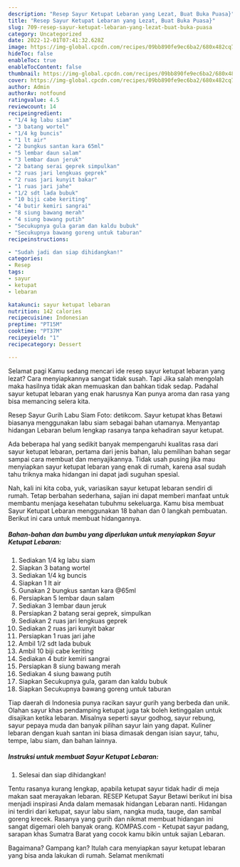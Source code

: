 ```yaml
---
description: "Resep Sayur Ketupat Lebaran yang Lezat, Buat Buka Puasa}"
title: "Resep Sayur Ketupat Lebaran yang Lezat, Buat Buka Puasa}"
slug: 709-resep-sayur-ketupat-lebaran-yang-lezat-buat-buka-puasa
category: Uncategorized
date: 2022-12-01T07:41:32.628Z
image: https://img-global.cpcdn.com/recipes/09bb890fe9ec6ba2/680x482cq70/sayur-ketupat-lebaran-foto-resep-utama.jpg
hideToc: false
enableToc: true
enableTocContent: false
thumbnail: https://img-global.cpcdn.com/recipes/09bb890fe9ec6ba2/680x482cq70/sayur-ketupat-lebaran-foto-resep-utama.jpg
cover: https://img-global.cpcdn.com/recipes/09bb890fe9ec6ba2/680x482cq70/sayur-ketupat-lebaran-foto-resep-utama.jpg
author: Admin
authorAv: notfound
ratingvalue: 4.5
reviewcount: 14
recipeingredient:
- "1/4 kg labu siam"
- "3 batang wortel"
- "1/4 kg buncis"
- "1 lt air"
- "2 bungkus santan kara 65ml"
- "5 lembar daun salam"
- "3 lembar daun jeruk"
- "2 batang serai geprek simpulkan"
- "2 ruas jari lengkuas geprek"
- "2 ruas jari kunyit bakar"
- "1 ruas jari jahe"
- "1/2 sdt lada bubuk"
- "10 biji cabe keriting"
- "4 butir kemiri sangrai"
- "8 siung bawang merah"
- "4 siung bawang putih"
- "Secukupnya gula garam dan kaldu bubuk"
- "Secukupnya bawang goreng untuk taburan"
recipeinstructions:

- "Sudah jadi dan siap dihidangkan!"
categories:
- Resep
tags:
- sayur
- ketupat
- lebaran

katakunci: sayur ketupat lebaran 
nutrition: 142 calories
recipecuisine: Indonesian
preptime: "PT15M"
cooktime: "PT37M"
recipeyield: "1"
recipecategory: Dessert

---
```



Selamat pagi Kamu sedang mencari ide resep sayur ketupat lebaran yang lezat? Cara menyiapkannya sangat tidak susah. Tapi Jika salah mengolah maka hasilnya tidak akan memuaskan dan bahkan tidak sedap. Padahal sayur ketupat lebaran yang enak harusnya Kan punya aroma dan rasa yang bisa memancing selera kita.


Resep Sayur Gurih Labu Siam Foto: detikcom. Sayur ketupat khas Betawi biasanya menggunakan labu siam sebagai bahan utamanya. Menyantap hidangan Lebaran belum lengkap rasanya tanpa kehadiran sayur ketupat.

Ada beberapa hal yang sedikit banyak mempengaruhi kualitas rasa dari sayur ketupat lebaran, pertama dari jenis bahan, lalu pemilihan bahan segar sampai cara membuat dan menyajikannya. Tidak usah pusing jika mau menyiapkan sayur ketupat lebaran yang enak di rumah, karena asal sudah tahu triknya maka hidangan ini dapat jadi suguhan spesial.


Nah, kali ini kita coba, yuk, variasikan sayur ketupat lebaran sendiri di rumah. Tetap berbahan sederhana, sajian ini dapat memberi manfaat untuk membantu menjaga kesehatan tubuhmu sekeluarga. Kamu bisa membuat Sayur Ketupat Lebaran menggunakan 18 bahan dan 0 langkah pembuatan. Berikut ini cara untuk membuat hidangannya.

<!--inarticleads1-->

##### Bahan-bahan dan bumbu yang diperlukan untuk menyiapkan Sayur Ketupat Lebaran:

1. Sediakan 1/4 kg labu siam
1. Siapkan 3 batang wortel
1. Sediakan 1/4 kg buncis
1. Siapkan 1 lt air
1. Gunakan 2 bungkus santan kara @65ml
1. Persiapkan 5 lembar daun salam
1. Sediakan 3 lembar daun jeruk
1. Persiapkan 2 batang serai geprek, simpulkan
1. Sediakan 2 ruas jari lengkuas geprek
1. Sediakan 2 ruas jari kunyit bakar
1. Persiapkan 1 ruas jari jahe
1. Ambil 1/2 sdt lada bubuk
1. Ambil 10 biji cabe keriting
1. Sediakan 4 butir kemiri sangrai
1. Persiapkan 8 siung bawang merah
1. Sediakan 4 siung bawang putih
1. Siapkan Secukupnya gula, garam dan kaldu bubuk
1. Siapkan Secukupnya bawang goreng untuk taburan


Tiap daerah di Indonesia punya racikan sayur gurih yang berbeda dan unik. Olahan sayur khas pendamping ketupat juga tak boleh ketinggalan untuk disajikan ketika lebaran. Misalnya seperti sayur godhog, sayur rebung, sayur pepaya muda dan banyak pilihan sayur lain yang dapat. Kuliner lebaran dengan kuah santan ini biasa dimasak dengan isian sayur, tahu, tempe, labu siam, dan bahan lainnya. 

<!--inarticleads2-->

##### Instruksi untuk membuat Sayur Ketupat Lebaran:


1. Selesai dan siap dihidangkan!

Tentu rasanya kurang lengkap, apabila ketupat sayur tidak hadir di meja makan saat merayakan lebaran. RESEP Ketupat Sayur Betawi berikut ini bisa menjadi inspirasi Anda dalam memasak hidangan Lebaran nanti. Hidangan ini terdiri dari ketupat, sayur labu siam, nangka muda, tauge, dan sambal goreng krecek. Rasanya yang gurih dan nikmat membuat hidangan ini sangat digemari oleh banyak orang. KOMPAS.com - Ketupat sayur padang, sarapan khas Sumatra Barat yang cocok kamu bikin untuk sajian Lebaran. 

Bagaimana? Gampang kan? Itulah cara menyiapkan sayur ketupat lebaran yang bisa anda lakukan di rumah. Selamat menikmati
